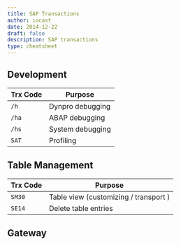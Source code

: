 ```yaml
---
title: SAP Transactions
author: iocast
date: 2014-12-22
draft: false
description: SAP transactions
type: cheatsheet
---
```



## Development


Trx Code    | Purpose
----------- | ----------------------------
`/h`        | Dynpro debugging
`/ha`       | ABAP debugging
`/hs`       | System debugging
`SAT`       | Profiling


## Table Management


Trx Code     | Purpose
------------ | -----------------------------
`SM30`       | Table view (customizing / transport )
`SE14`       | Delete table entries


## Gateway
